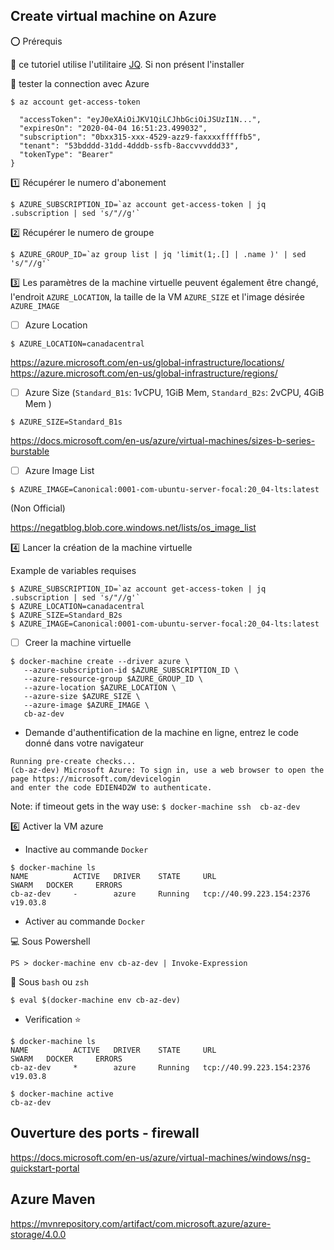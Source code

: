 ## Create virtual machine on Azure


:o: Prérequis


:pushpin: ce tutoriel utilise l'utilitaire [JQ](https://github.com/CollegeBoreal/Tutoriels/tree/master/T.Texte/J.JSON). Si non présent l'installer

:pushpin: tester la connection avec Azure

```
$ az account get-access-token

  "accessToken": "eyJ0eXAiOiJKV1QiLCJhbGciOiJSUzI1N...",
  "expiresOn": "2020-04-04 16:51:23.499032",
  "subscription": "0bxx315-xxx-4529-azz9-faxxxxfffffb5",
  "tenant": "53bdddd-31dd-4dddb-ssfb-8accvvvddd33",
  "tokenType": "Bearer"
}
```


:one: Récupérer le numero d'abonement

```
$ AZURE_SUBSCRIPTION_ID=`az account get-access-token | jq .subscription | sed 's/"//g'`
```

:two: Récupérer le numero de groupe

```
$ AZURE_GROUP_ID=`az group list | jq 'limit(1;.[] | .name )' | sed 's/"//g'`
```

:three: Les paramètres de la machine virtuelle peuvent également être changé, l'endroit `AZURE_LOCATION`, la taille de la VM `AZURE_SIZE` et l'image désirée `AZURE_IMAGE`

- [ ] Azure Location

```
$ AZURE_LOCATION=canadacentral
```
https://azure.microsoft.com/en-us/global-infrastructure/locations/
https://azure.microsoft.com/en-us/global-infrastructure/regions/

- [ ] Azure Size (`Standard_B1s`: 1vCPU, 1GiB Mem,  `Standard_B2s`: 2vCPU, 4GiB Mem )

```
$ AZURE_SIZE=Standard_B1s
```

https://docs.microsoft.com/en-us/azure/virtual-machines/sizes-b-series-burstable


- [ ] Azure Image List

```
$ AZURE_IMAGE=Canonical:0001-com-ubuntu-server-focal:20_04-lts:latest
```

(Non Official)

https://negatblog.blob.core.windows.net/lists/os_image_list


:four: Lancer la création de la machine virtuelle

Example de variables requises

```
$ AZURE_SUBSCRIPTION_ID=`az account get-access-token | jq .subscription | sed 's/"//g'`
$ AZURE_LOCATION=canadacentral
$ AZURE_SIZE=Standard_B2s
$ AZURE_IMAGE=Canonical:0001-com-ubuntu-server-focal:20_04-lts:latest
```

- [ ] Creer la machine virtuelle

```
$ docker-machine create --driver azure \
   --azure-subscription-id $AZURE_SUBSCRIPTION_ID \
   --azure-resource-group $AZURE_GROUP_ID \
   --azure-location $AZURE_LOCATION \
   --azure-size $AZURE_SIZE \
   --azure-image $AZURE_IMAGE \
   cb-az-dev
```

* Demande d'authentification de la machine en ligne, entrez le code donné dans votre navigateur

```
Running pre-create checks...
(cb-az-dev) Microsoft Azure: To sign in, use a web browser to open the page https://microsoft.com/devicelogin
and enter the code EDIEN4D2W to authenticate.
```

Note: if timeout gets in the way use: `$ docker-machine ssh  cb-az-dev`

:six: Activer la VM azure

* Inactive au commande `Docker`

```
$ docker-machine ls
NAME          ACTIVE   DRIVER    STATE     URL                        SWARM   DOCKER     ERRORS
cb-az-dev     -        azure     Running   tcp://40.99.223.154:2376           v19.03.8   
```

* Activer au commande `Docker`

:computer: Sous Powershell

```
PS > docker-machine env cb-az-dev | Invoke-Expression
```

:apple: Sous `bash` ou `zsh`


```
$ eval $(docker-machine env cb-az-dev)
```


* Verification :star: 

```
$ docker-machine ls
NAME          ACTIVE   DRIVER    STATE     URL                        SWARM   DOCKER     ERRORS
cb-az-dev     *        azure     Running   tcp://40.99.223.154:2376           v19.03.8   
```

```
$ docker-machine active
cb-az-dev
```

## Ouverture des ports - firewall

https://docs.microsoft.com/en-us/azure/virtual-machines/windows/nsg-quickstart-portal


## Azure Maven

https://mvnrepository.com/artifact/com.microsoft.azure/azure-storage/4.0.0



